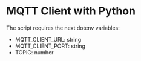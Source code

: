 # MQTT Client with Python

The script requires the next dotenv variables:

- MQTT_CLIENT_URL: string
- MQTT_CLIENT_PORT: string
- TOPIC: number
